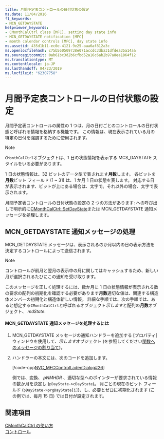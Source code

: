 ```yaml
---
title: 月間予定表コントロールの日付状態の設定
ms.date: 11/04/2016
f1_keywords:
- MCN_GETDAYSTATE
helpviewer_keywords:
- CMonthCalCtrl class [MFC], setting day state info
- MCN_GETDAYSTATE notification [MFC]
- month calendar controls [MFC], day state info
ms.assetid: 435d1b11-ec0e-4121-9e25-aaa6af812a3c
ms.openlocfilehash: c75b560509738e071accdc3dba31dfdea35a14aa
ms.sourcegitcommit: 0ab61bc3d2b6cfbd52a16c6ab2b97a8ea1864f12
ms.translationtype: MT
ms.contentlocale: ja-JP
ms.lasthandoff: 04/23/2019
ms.locfileid: "62307758"
---
```

# <a name="setting-the-day-state-of-a-month-calendar-control"></a>月間予定表コントロールの日付状態の設定

月間予定表コントロールの属性の 1 つは、月の日付ごとのコントロールの日付状態と呼ばれる情報を格納する機能です。 この情報は、現在表示されている月の特定の日付を強調するために使用されます。

> [!NOTE]
>  `CMonthCalCtrl`オブジェクトは、1 日の状態情報を表示する MCS_DAYSTATE スタイルをいる必要があります。

1 日の状態情報は、32 ビットのデータ型で表されます**月数**します。 各ビットを**月数**ビット フィールド (1 ~ 31) は、1 か月 1 日の状態を表します。 対応する日が表示されます、ビットが上にある場合は、太字で。それ以外の場合、太字で表示されます。

月間予定表コントロールの日付状態の設定の 2 つの方法があります: への呼び出しで明示的に[CMonthCalCtrl::SetDayState](../mfc/reference/cmonthcalctrl-class.md#setdaystate)または MCN_GETDAYSTATE 通知メッセージを処理します。

## <a name="handling-the-mcngetdaystate-notification-message"></a>MCN_GETDAYSTATE 通知メッセージの処理

MCN_GETDAYSTATE メッセージは、表示されるのか月以内の日の表示方法を決定するコントロールによって送信されます。

> [!NOTE]
>  コントロールが前月と翌月の表示中の月に関してはキャッシュするため、新しい月が選択されるたびにこの通知を受け取ります。

このメッセージを正しく処理するには、数か月に 1 日の状態情報が表示される数の要求の配列の初期化を確認する必要があります**月数**適切な値は、関連する構造体メンバーの初期化と構造体新しい情報。 詳細な手順では、次の手順では、あると想定する`CMonthCalCtrl`と呼ばれるオブジェクト*示します*と配列の**月数**オブジェクト、 *mdState*.

#### <a name="to-handle-the-mcngetdaystate-notification-message"></a>MCN_GETDAYSTATE 通知メッセージを処理するには

1. MCN_GETDAYSTATE メッセージの通知ハンドラーを追加する [プロパティ] ウィンドウを使用して、*示します*オブジェクト (を参照してください[関数へのメッセージの割り当て](../mfc/reference/mapping-messages-to-functions.md))。

1. ハンドラーの本文には、次のコードを追加します。

   [!code-cpp[NVC_MFCControlLadenDialog#26](../mfc/codesnippet/cpp/setting-the-day-state-of-a-month-calendar-control_1.cpp)]

   例では、変換、 *pNMHDR* 、適切な型へのポインターが要求されている情報の数か月を決定し (`pDayState->cDayState`)。 月ごとの現在のビット フィールド (`pDayState->prgDayState[i]`)、し、必要とゼロに初期化されます (この例では、毎月 15 日) では日付が設定されます。

## <a name="see-also"></a>関連項目

[CMonthCalCtrl の使い方](../mfc/using-cmonthcalctrl.md)<br/>
[コントロール](../mfc/controls-mfc.md)
